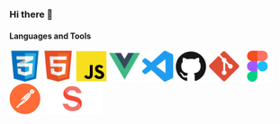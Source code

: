 ### Hi there 👋

#### Languages and Tools

<div display=flex>
	<img height=55px src="/assets/css-icon.svg" alt="CSS icon">
	<img height=55px src="/assets/html-icon.svg" alt="HTML icon">
	<img height=55px src="/assets/js-icon.svg" alt="JS icon">
	<img height=55px src="/assets/vue-icon.svg" alt="Vue.js icon">
	<img height=55px src="/assets/vscode-icon.svg" alt="VScode icon">
	<img height=55px src="/assets/github-icon.svg" alt="GitHub icon">
	<img height=55px src="/assets/git-icon.svg" alt="Git icon">
	<img height=55px src="/assets/figma-icon.svg" alt="Figms icon">
	<img height=55px src="/assets/postman.png" alt="Postman icon">
	<img height=55px src="/assets/sanity.png" alt="Sanity icon">
</div>